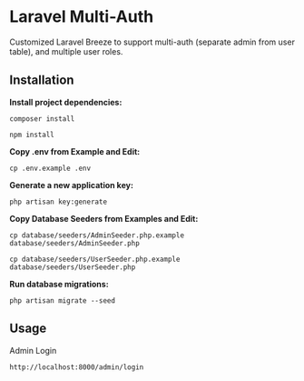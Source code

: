 # Laravel Multi-Auth

Customized Laravel Breeze to support multi-auth (separate admin from user table), and multiple user roles.

## Installation

**Install project dependencies:**

`composer install`

`npm install`

**Copy .env from Example and Edit:**

`cp .env.example .env`

**Generate a new application key:**

`php artisan key:generate`

**Copy Database Seeders from Examples and Edit:**

`cp database/seeders/AdminSeeder.php.example database/seeders/AdminSeeder.php`

`cp database/seeders/UserSeeder.php.example database/seeders/UserSeeder.php`

**Run database migrations:**

`php artisan migrate --seed`

## Usage

Admin Login

`http://localhost:8000/admin/login`